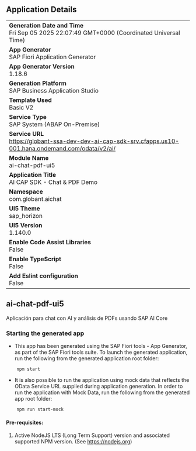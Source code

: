 ## Application Details
|               |
| ------------- |
|**Generation Date and Time**<br>Fri Sep 05 2025 22:07:49 GMT+0000 (Coordinated Universal Time)|
|**App Generator**<br>SAP Fiori Application Generator|
|**App Generator Version**<br>1.18.6|
|**Generation Platform**<br>SAP Business Application Studio|
|**Template Used**<br>Basic V2|
|**Service Type**<br>SAP System (ABAP On-Premise)|
|**Service URL**<br>https://globant-ssa-dev-dev-ai-cap-sdk-srv.cfapps.us10-001.hana.ondemand.com/odata/v2/ai/|
|**Module Name**<br>ai-chat-pdf-ui5|
|**Application Title**<br>AI CAP SDK - Chat &amp; PDF Demo|
|**Namespace**<br>com.globant.aichat|
|**UI5 Theme**<br>sap_horizon|
|**UI5 Version**<br>1.140.0|
|**Enable Code Assist Libraries**<br>False|
|**Enable TypeScript**<br>False|
|**Add Eslint configuration**<br>False|

## ai-chat-pdf-ui5

Aplicación para chat con AI y análisis de PDFs usando SAP AI Core

### Starting the generated app

-   This app has been generated using the SAP Fiori tools - App Generator, as part of the SAP Fiori tools suite.  To launch the generated application, run the following from the generated application root folder:

```
    npm start
```

- It is also possible to run the application using mock data that reflects the OData Service URL supplied during application generation.  In order to run the application with Mock Data, run the following from the generated app root folder:

```
    npm run start-mock
```

#### Pre-requisites:

1. Active NodeJS LTS (Long Term Support) version and associated supported NPM version.  (See https://nodejs.org)


